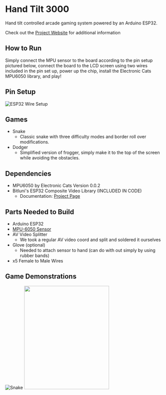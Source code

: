 # Hand Tilt 3000
Hand tilt controlled arcade gaming system powered by an Arduino ESP32. 

Check out the [Project Website](https://sites.google.com/umass.edu/gaming-with-gesture/) for additional information

## How to Run
Simply connect the MPU sensor to the board according to the pin setup pictured below, connect the board to the LCD screen using two wires included in the pin set up, power up the chip, install the Electronic Cats MPU6050 library, and play!

## Pin Setup
![ESP32 Wire Setup](https://i.imgur.com/IgPsVIW.jpg)

## Games
- Snake
    - Classic snake with three difficulty modes and border roll over modifications.
- Dodger
    - Simplified version of frogger, simply make it to the top of the screen while avoiding the obstacles.

## Dependencies
- MPU6050 by Electronic Cats Version 0.0.2
- Bitluni's ESP32 Composite Video Library (INCLUDED IN CODE)
    - Documentation: [Project Page](https://bitluni.net/esp32-composite-video "ESP32 Composite Video")

## Parts Needed to Build
- Arduino ESP32
- [MPU-6050 Sensor](https://www.amazon.com/Ximimark-MPU-6050-Accelerometer-Gyroscope-Converter/dp/B07MMZ37PT/ref=asc_df_B07MMZ37PT/?tag=hyprod-20&linkCode=df0&hvadid=309793588525&hvpos=1o1&hvnetw=g&hvrand=14953648762274415848&hvpone=&hvptwo=&hvqmt=&hvdev=c&hvdvcmdl=&hvlocint=&hvlocphy=9001878&hvtargid=pla-643815931576&psc=1&tag=&ref=&adgrpid=60862048759&hvpone=&hvptwo=&hvadid=309793588525&hvpos=1o1&hvnetw=g&hvrand=14953648762274415848&hvqmt=&hvdev=c&hvdvcmdl=&hvlocint=&hvlocphy=9001878&hvtargid=pla-643815931576)
- AV Video Splitter
    - We took a regular AV video coord and split and soldered it ourselves
- Glove (optional)
    - Needed to attach sensor to hand (can do with out simply by using rubber bands)
- x5 Female to Male Wires

## Game Demonstrations
![Snake](https://github.com/coffincw/HandTilt3000/blob/master/snake-video.gif)
<img src="https://github.com/coffincw/HandTilt3000/blob/master/dodger-video.gif" width="272" height="332" />
